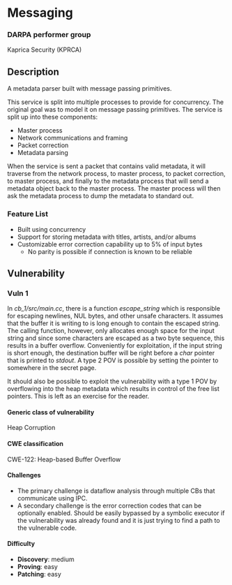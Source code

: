 # Messaging

### DARPA performer group
Kaprica Security (KPRCA)

## Description

A metadata parser built with message passing primitives.

This service is split into multiple processes to provide for concurrency. The original goal was to model it on message passing primitives. The service is split up into these components:

 - Master process 
 - Network communications and framing
 - Packet correction
 - Metadata parsing

When the service is sent a packet that contains valid metadata, it will traverse from the network process, to master process, to packet correction, to master process, and finally to the metadata process that will send a metadata object back to the master process. The master process will then ask the metadata process to dump the metadata to standard out.

### Feature List

 - Built using concurrency
 - Support for storing metadata with titles, artists, and/or albums
 - Customizable error correction capability up to 5% of input bytes
   - No parity is possible if connection is known to be reliable

## Vulnerability
### Vuln 1

In *cb\_1/src/main.cc*, there is a function *escape\_string* which is responsible for escaping newlines, NUL bytes, and other unsafe characters. It assumes that the buffer it is writing to is long enough to contain the escaped string. The calling function, however, only allocates enough space for the input string and since some characters are escaped as a two byte sequence, this results in a buffer overflow. Conveniently for exploitation, if the input string is short enough, the destination buffer will be right before a *char* pointer that is printed to *stdout*. A type 2 POV is possible by setting the pointer to somewhere in the secret page.

It should also be possible to exploit the vulnerability with a type 1 POV by overflowing into the heap metadata which results in control of the free list pointers. This is left as an exercise for the reader.

#### Generic class of vulnerability

Heap Corruption

#### CWE classification

CWE-122: Heap-based Buffer Overflow

#### Challenges

 - The primary challenge is dataflow analysis through multiple CBs that communicate using IPC.
 - A secondary challenge is the error correction codes that can be optionally enabled. Should be easily bypassed by a symbolic executor if the vulnerability was already found and it is just trying to find a path to the vulnerable code.

#### Difficulty

 - **Discovery**: medium
 - **Proving**: easy
 - **Patching**: easy
